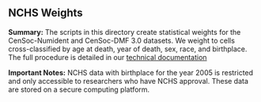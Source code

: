 ## NCHS Weights

**Summary:** The scripts in this directory create statistical weights for the CenSoc-Numident and CenSoc-DMF 3.0 datasets. We weight to cells cross-classified by age at death, year of death, sex, race, and birthplace. The full procedure is detailed in our [technical documentation](https://censoc.berkeley.edu/wp-content/uploads/2023/10/CenSoc_V3_Weights_Technical_Report.pdf)

**Important Notes:** NCHS data with birthplace for the year 2005 is restricted and only accessible to researchers who have NCHS approval. These data are stored on a secure computing platform.
